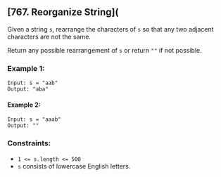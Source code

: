 ## [767. Reorganize String](

Given a string `s`, rearrange the characters of `s` so that any two adjacent characters are not the same.

Return any possible rearrangement of `s` or return `""` if not possible.

### Example 1:

```
Input: s = "aab"
Output: "aba"
```

#### Example 2:

```
Input: s = "aaab"
Output: ""
```

### Constraints:

- `1 <= s.length <= 500`
- `s` consists of lowercase English letters.
